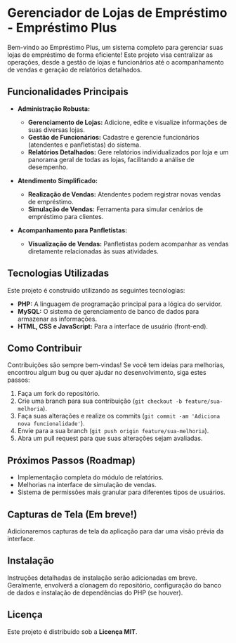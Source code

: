 # Gerenciador de Lojas de Empréstimo - Empréstimo Plus

Bem-vindo ao Empréstimo Plus, um sistema completo para gerenciar suas lojas de empréstimo de forma eficiente! Este projeto visa centralizar as operações, desde a gestão de lojas e funcionários até o acompanhamento de vendas e geração de relatórios detalhados.

## Funcionalidades Principais

* **Administração Robusta:**
    * **Gerenciamento de Lojas:** Adicione, edite e visualize informações de suas diversas lojas.
    * **Gestão de Funcionários:** Cadastre e gerencie funcionários (atendentes e panfletistas) do sistema.
    * **Relatórios Detalhados:** Gere relatórios individualizados por loja e um panorama geral de todas as lojas, facilitando a análise de desempenho.

* **Atendimento Simplificado:**
    * **Realização de Vendas:** Atendentes podem registrar novas vendas de empréstimo.
    * **Simulação de Vendas:** Ferramenta para simular cenários de empréstimo para clientes.

* **Acompanhamento para Panfletistas:**
    * **Visualização de Vendas:** Panfletistas podem acompanhar as vendas diretamente relacionadas às suas atividades.

## Tecnologias Utilizadas

Este projeto é construído utilizando as seguintes tecnologias:

* **PHP:** A linguagem de programação principal para a lógica do servidor.
* **MySQL:** O sistema de gerenciamento de banco de dados para armazenar as informações.
* **HTML, CSS e JavaScript:** Para a interface de usuário (front-end).

## Como Contribuir

Contribuições são sempre bem-vindas! Se você tem ideias para melhorias, encontrou algum bug ou quer ajudar no desenvolvimento, siga estes passos:

1.  Faça um fork do repositório.
2.  Crie uma branch para sua contribuição (`git checkout -b feature/sua-melhoria`).
3.  Faça suas alterações e realize os commits (`git commit -am 'Adiciona nova funcionalidade'`).
4.  Envie para a sua branch (`git push origin feature/sua-melhoria`).
5.  Abra um pull request para que suas alterações sejam avaliadas.

## Próximos Passos (Roadmap)

* Implementação completa do módulo de relatórios.
* Melhorias na interface de simulação de vendas.
* Sistema de permissões mais granular para diferentes tipos de usuários.

## Capturas de Tela (Em breve!)

Adicionaremos capturas de tela da aplicação para dar uma visão prévia da interface.

## Instalação

Instruções detalhadas de instalação serão adicionadas em breve. Geralmente, envolverá a clonagem do repositório, configuração do banco de dados e instalação de dependências do PHP (se houver).

## Licença

Este projeto é distribuído sob a **Licença MIT**.
